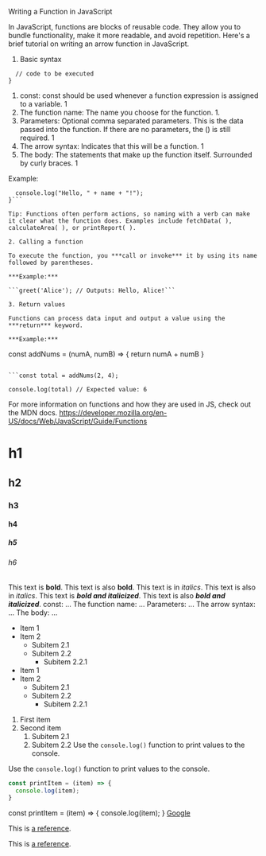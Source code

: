 Writing a Function in JavaScript

In JavaScript, functions are blocks of reusable code. They allow you to bundle functionality, make it more readable, and avoid repetition. Here's a brief tutorial on writing an arrow function in JavaScript.

1. Basic syntax

```const functionName = (params) => {
  // code to be executed
}
```
1.  const: const should be used whenever a function expression is assigned to a variable. 1
1. The function name: The name you choose for the function. 1.
1. Parameters: Optional comma separated parameters. This is the data passed into the function. If there are no parameters, the () is still required. 1
1. The arrow syntax: Indicates that this will be a function. 1
1. The body: The statements that make up the function itself. Surrounded by curly braces. 1

Example:

```const greet = (name) => {
  console.log("Hello, " + name + "!");
}```

Tip: Functions often perform actions, so naming with a verb can make it clear what the function does. Examples include fetchData( ), calculateArea( ), or printReport( ). 

2. Calling a function

To execute the function, you ***call or invoke*** it by using its name followed by parentheses.

***Example:***

```greet('Alice'); // Outputs: Hello, Alice!```

3. Return values

Functions can process data input and output a value using the ***return*** keyword.

***Example:*** 
```
const addNums = (numA, numB) => {
  return numA + numB
}
```

```const total = addNums(2, 4);

console.log(total) // Expected value: 6
```

For more information on functions and how they are used in JS, check out the MDN docs. 
https://developer.mozilla.org/en-US/docs/Web/JavaScript/Guide/Functions

# h1
## h2
### h3
#### h4
##### h5
###### h6
This text is **bold**. This text is also __bold__.
This text is in *italics*. This text is also in _italics_.
This text is ***bold and italicized***. This text is also ___bold and italicized___.
const: ...
The function name: ...
Parameters: ...
The arrow syntax: ...
The body: ...
* Item 1
* Item 2
  * Subitem 2.1
  * Subitem 2.2
    * Subitem 2.2.1
* Item 1
* Item 2
  * Subitem 2.1
  * Subitem 2.2
    * Subitem 2.2.1
1. First item
2. Second item
   1. Subitem 2.1
   2. Subitem 2.2
Use the `console.log()` function to print values to the console.

Use the `console.log()` function to print values to the console.
```javascript
const printItem = (item) => {
  console.log(item);
}
```
const printItem = (item) => {
  console.log(item);
}
[Google](https://www.google.com)

This is [a reference][example].

[example]: http://www.example.com/

This is [a reference][example].

[example]: http://www.example.com/
